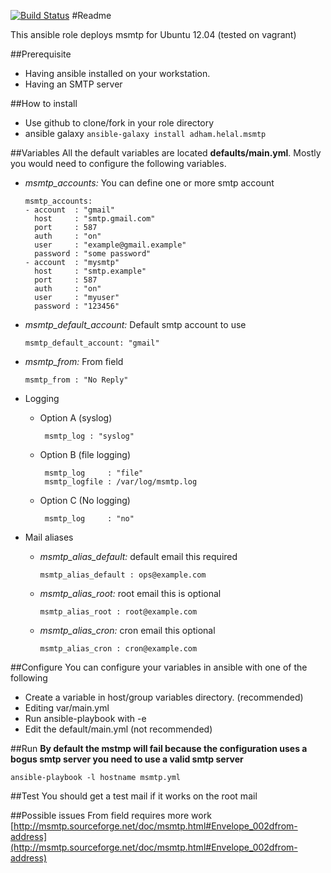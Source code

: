 [![Build Status](https://travis-ci.org/ahelal/ansible-msmtp.svg?branch=master)](https://travis-ci.org/ahelal/ansible-msmtp)
#Readme

This ansible role deploys msmtp for Ubuntu 12.04 (tested on vagrant)

##Prerequisite
* Having ansible installed on your workstation. 
* Having an SMTP server 

##How to install
* Use github to clone/fork in your role directory
* ansible galaxy ```ansible-galaxy install adham.helal.msmtp```

##Variables 
  All the default variables are located **defaults/main.yml**. Mostly you would need to configure the following variables. 
  - *msmtp_accounts:* You can define one or more smtp account 
 
      ```
      msmtp_accounts:
      - account  : "gmail"
        host     : "smtp.gmail.com"
        port     : 587
        auth     : "on"
        user     : "example@gmail.example"
        password : "some password"
      - account  : "mysmtp"
        host     : "smtp.example"
        port     : 587
        auth     : "on"
        user     : "myuser"
        password : "123456"
      ```
  - *msmtp_default_account:* Default smtp account to use 

    ```msmtp_default_account: "gmail"```

  - *msmtp_from:* From field

    ```msmtp_from : "No Reply"```
  
  - Logging 
     - Option A (syslog)
     
       ```
        msmtp_log : "syslog"
       ```

     - Option B (file logging)
     
       ```
        msmtp_log     : "file"
        msmtp_logfile : /var/log/msmtp.log
       ```

     - Option C (No logging)

       ```
        msmtp_log     : "no"
       ```

  - Mail aliases 
     - *msmtp_alias_default:* default email this required 

       ```msmtp_alias_default : ops@example.com```

     - *msmtp_alias_root:* root email this is optional

       ```msmtp_alias_root : root@example.com```

     - *msmtp_alias_cron:* cron email this optional

       ```msmtp_alias_cron : cron@example.com``` 

##Configure
You can configure your variables in ansible with one of the following

 * Create a variable in host/group variables directory. (recommended)
 * Editing var/main.yml
 * Run ansible-playbook with -e
 * Edit the default/main.yml (not recommended)

##Run
**By default the mstmp will fail because the configuration uses a bogus smtp server you need to use a valid smtp server**
    
  ```ansible-playbook -l hostname msmtp.yml```

##Test
  You should get a test mail if it works on the root mail

##Possible issues
 From field requires more work 
[http://msmtp.sourceforge.net/doc/msmtp.html#Envelope_002dfrom-address](http://msmtp.sourceforge.net/doc/msmtp.html#Envelope_002dfrom-address) 
